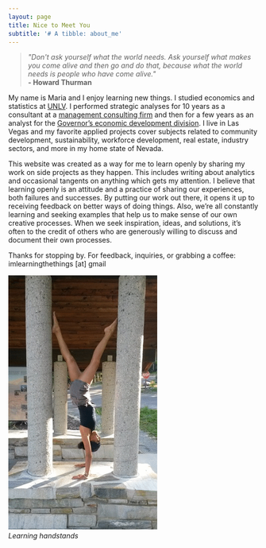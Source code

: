 ```yaml
---
layout: page
title: Nice to Meet You
subtitle: '# A tibble: about_me'
---
```



>_"Don't ask yourself what the world needs. Ask yourself what makes you come alive and then go and do that, because what the world needs is people who have come alive."_  
                        **- Howard Thurman**



My name is Maria and I enjoy learning new things. I studied economics and statistics at [UNLV]( https://www.unlv.edu/economics). I performed strategic analyses for 10 years as a consultant at a [management consulting firm](http://www.rcg1.com) and then for a few years as an analyst for the [Governor’s economic development division](http://www.diversifynevada.com). I live in Las Vegas and my favorite applied projects cover subjects related to community development, sustainability, workforce development, real estate, industry sectors, and more in my home state of Nevada.

This website was created as a way for me to learn openly by sharing my work on side projects as they happen. This includes writing about analytics and occasional tangents on anything which gets my attention. I believe that learning openly is an attitude and a practice of sharing our experiences, both failures and successes. By putting our work out there, it opens it up to receiving feedback on better ways of doing things. Also, we’re all constantly learning and seeking examples that help us to make sense of our own creative processes. When we seek inspiration, ideas, and solutions, it’s often to the credit of others who are generously willing to discuss and document their own processes.

Thanks for stopping by. For feedback, inquiries, or grabbing a coffee:   
imlearningthethings [at] gmail

![](https://raw.githubusercontent.com/mguideng/mguideng.github.io/master/img/handstand.gif)   
_Learning handstands_



